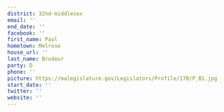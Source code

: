 ```yaml
---
district: 32nd-middlesex
email: ''
end_date: ''
facebook: ''
first_name: Paul
hometown: Melrose
house_url: ''
last_name: Brodeur
party: D
phone: ''
picture: https://malegislature.gov/Legislators/Profile/170/P_B1.jpg
start_date: ''
twitter: ''
website: ''
---
```

